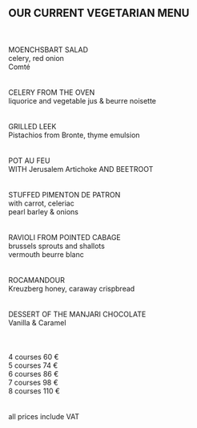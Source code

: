 ## OUR CURRENT VEGETARIAN MENU
<br>
<br>
MOENCHSBART SALAD<br>
celery, red onion<br>
Comté<br>
 <br>
 <br>
CELERY FROM THE OVEN <br>
liquorice and vegetable jus & beurre noisette<br>
<br>
<br>
GRILLED LEEK<br>
Pistachios from Bronte, thyme emulsion<br>
 <br>
<br>
POT AU FEU <br>
WITH Jerusalem Artichoke AND BEETROOT  <br>
<br>
  <br>
STUFFED PIMENTON DE PATRON<br>
with carrot, celeriac<br>
pearl barley & onions<br>
  <br>
<br>
RAVIOLI FROM POINTED CABAGE<br>
 brussels sprouts and shallots<br>
vermouth beurre blanc<br>
 <br>
 <br>
ROCAMANDOUR<br>
Kreuzberg honey, caraway crispbread<br>
 <br>
 <br>
DESSERT OF THE MANJARI CHOCOLATE<br>
Vanilla & Caramel<br>
<br>
<br>
<br>
4 courses 60 € <br>
5 courses 74 € <br>
6 courses 86 € <br>
7 courses 98 € <br>
8 courses 110 € <br>
<br>
<br>
all prices include VAT
